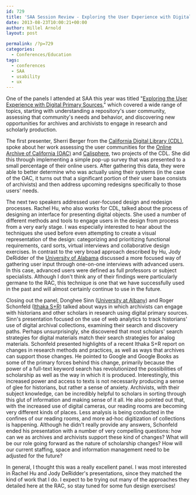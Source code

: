 ```yaml
---
id: 729
title: 'SAA Session Review - Exploring the User Experience with Digital Primary Sources'
date: 2013-08-23T10:00:21+00:00
author: Hillel Arnold
layout: post

permalink: /?p=729
categories:
  - Conferences/Education
tags:
  - conferences
  - SAA
  - usability
  - ux
---
```

One of the panels I attended at SAA this year was titled "<a href="http://sched.co/10WSkge" target="_blank">Exploring the User Experience with Digital Primary Sources</a>," which covered a wide range of topics, starting with understanding a repository's user community, assessing that community's needs and behavior, and discovering new opportunities for archives and archivists to engage in research and scholarly production.<!--more-->

The first presenter, Sherri Berger from the <a href="http://www.cdlib.org/" target="_blank">California Digital Library (CDL)</a>, spoke about her work assessing the user communities for the <a href="http://www.oac.cdlib.org/" target="_blank">Online Archive of California (OAC)</a> and <a href="http://www.calisphere.universityofcalifornia.edu/" target="_blank">Calisphere</a>, two projects of the CDL. She did this through implementing a simple pop-up survey that was presented to a small percentage of their online users. After gathering this data, they were able to better determine who was actually using their systems (in the case of the OAC, it turns out that a significant portion of their user base consists of archivists) and then address upcoming redesigns specifically to those users' needs.

The next two speakers addressed user-focused design and redesign processes. Rachel Hu, who also works for CDL, talked about the process of designing an interface for presenting digital objects. She used a number of different methods and tools to engage users in the design from process from a very early stage. I was especially interested to hear about the techniques she used before even attempting to create a visual representation of the design: categorizing and prioritizing functional requirements, card sorts, virtual interviews and collaborative design exercises. In contrast to the very broad approach described by Hu, Jody DeRidder of the <a href="http://www.lib.ua.edu/" target="_blank">University of Alabama</a> discussed a more focused way of gathering user input through one-on-one interviews with advanced users. In this case, advanced users were defined as full professors or subject specialists. Although I don't think any of their findings were particularly germane to the RAC, this technique is one that we have successfully used in the past and will almost certainly continue to use in the future.

Closing out the panel, Donghee Sinn (<a href="http://www.albany.edu/" target="_blank">University at Albany</a>) and Roger Schonfeld (<a href="http://www.sr.ithaka.org/" target="_blank">Ithaka S+R</a>) talked about ways in which archivists can engage with historians and other scholars in research using digital primary sources. Sinn's presentation focused on the use of web analytics to track historians' use of digital archival collections, examining their search and discovery paths. Perhaps unsurprisingly, she discovered that most scholars' search strategies for digital materials match their search strategies for analog materials. Schonfeld presented highlights of a recent Ithaka S+R report on changes in research methods and practices, as well as ways that archives can support those changes. He pointed to Google and Google Books as some of the primary forces behind this change, primarily because the power of a full-text keyword search has revolutionized the possibilities of scholarship as well as the way in which it is produced. Interestingly, this increased power and access to texts is not necessarily producing a sense of glee for historians, but rather a sense of anxiety. Archivists, with their subject knowledge, can be incredibly helpful to scholars in sorting through this glut of information and making sense of it all. He also pointed out that, with the increased use of digital cameras, our reading rooms are becoming very different kinds of places. Less analysis is being conducted in the confines of our reading rooms, and more ad-hoc digitization of collections is happening. Although he didn't really provide any answers, Schonfeld ended his presentation with a number of very compelling questions: how can we as archives and archivists support these kind of changes? What will be our role going forward as the nature of scholarship changes? How will our current staffing, space and information management need to be adjusted for the future?

In general, I thought this was a really excellent panel. I was most interested in Rachel Hu and Jody DeRidder's presentations, since they matched the kind of work that I do. I expect to be trying out many of the approaches they detailed here at the RAC, so stay tuned for some fun design exercises!